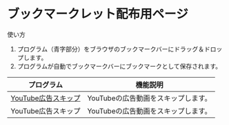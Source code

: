 # ブックマークレット配布用ページ

使い方

1. プログラム（青字部分）をブラウザのブックマークバーにドラッグ＆ドロップします。
1. プログラムが自動でブックマークバーにブックマークとして保存されます。

|プログラム|機能説明|
|-|-|
|[YouTube広告スキップ](javascript:(()%3D%3E%7Bconst%20videoElem%3Ddocument.querySelector(%22.ad-showing%20video%22)%3Bnull!%3D%3DvideoElem%26%26(videoElem.currentTime%3DvideoElem.duration-.1)%3B%7D)()%3B)|YouTubeの広告動画をスキップします。|
|<a hreh="javascript:(()%3D%3E%7Bconst%20videoElem%3Ddocument.querySelector(%22.ad-showing%20video%22)%3Bnull!%3D%3DvideoElem%26%26(videoElem.currentTime%3DvideoElem.duration-.1)%3B%7D)()%3B">YouTube広告スキップ</a>|YouTubeの広告動画をスキップします。|